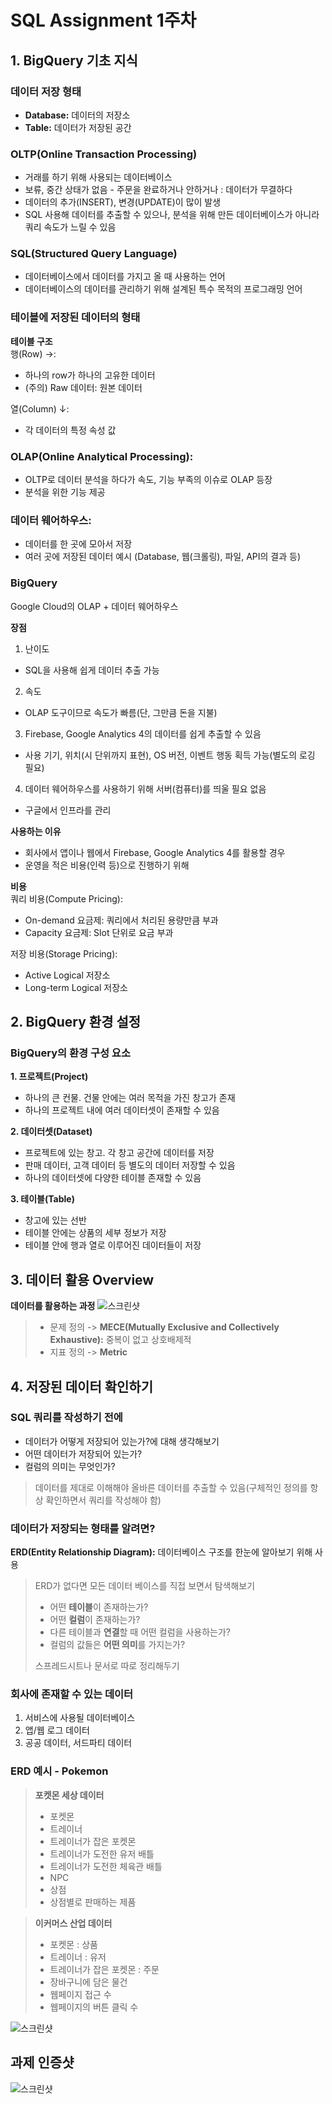 # SQL Assignment 1주차


## 1. BigQuery 기초 지식

### 데이터 저장 형태
- **Database:** 데이터의 저장소
- **Table:** 데이터가 저장된 공간

### OLTP(Online Transaction Processing)
- 거래를 하기 위해 사용되는 데이터베이스
- 보류, 중간 상태가 없음 - 주문을 완료하거나 안하거나 : 데이터가 무결하다
- 데이터의 추가(INSERT), 변경(UPDATE)이 많이 발생 
- SQL 사용해 데이터를 추출할 수 있으나, 분석을 위해 만든 데이터베이스가 아니라 쿼리 속도가 느릴 수 있음

### SQL(Structured Query Language)
- 데이터베이스에서 데이터를 가지고 올 때 사용하는 언어
- 데이터베이스의 데이터를 관리하기 위해 설계된 특수 목적의 프로그래밍 언어

### 테이블에 저장된 데이터의 형태
**테이블 구조**<br>
행(Row) →:<br>
- 하나의 row가 하나의 고유한 데이터
- (주의) Raw 데이터: 원본 데이터

열(Column) ↓:<br>
- 각 데이터의 특정 속성 값

### OLAP(Online Analytical Processing):
- OLTP로 데이터 분석을 하다가 속도, 기능 부족의 이슈로 OLAP 등장
- 분석을 위한 기능 제공

### 데이터 웨어하우스:
- 데이터를 한 곳에 모아서 저장
- 여러 곳에 저장된 데이터 예시 (Database, 웹(크롤링), 파일, API의 결과 등)

### BigQuery
Google Cloud의 OLAP + 데이터 웨어하우스

**장점**
1. 난이도
- SQL을 사용해 쉽게 데이터 추출 가능
2. 속도
- OLAP 도구이므로 속도가 빠름(단, 그만큼 돈을 지불)
3. Firebase, Google Analytics 4의 데이터를 쉽게 추출할 수 있음
- 사용 기기, 위치(시 단위까지 표현), OS 버전, 이벤트 행동 획득 가능(별도의 로깅 필요)
4. 데이터 웨어하우스를 사용하기 위해 서버(컴퓨터)를 띄울 필요 없음
- 구글에서 인프라를 관리

**사용하는 이유**
- 회사에서 앱이나 웹에서 Firebase, Google Analytics 4를 활용할 경우
- 운영을 적은 비용(인력 등)으로 진행하기 위해 

**비용**<br>
쿼리 비용(Compute Pricing):
- On-demand 요금제: 쿼리에서 처리된 용량만큼 부과
- Capacity 요금제: Slot 단위로 요금 부과

저장 비용(Storage Pricing):
- Active Logical 저장소
- Long-term Logical 저장소


## 2. BigQuery 환경 설정

### BigQuery의 환경 구성 요소
**1. 프로젝트(Project)**
- 하나의 큰 컨물. 건물 안에는 여러 목적을 가진 창고가 존재
- 하나의 프로젝트 내에 여러 데이터셋이 존재할 수 있음

**2. 데이터셋(Dataset)**
- 프로젝트에 있는 창고. 각 창고 공간에 데이터를 저장
- 판매 데이터, 고객 데이터 등 별도의 데이터 저장할 수 있음
- 하나의 데이터셋에 다양한 테이블 존재할 수 있음

**3. 테이블(Table)**
- 창고에 있는 선반
- 테이블 안에는 상품의 세부 정보가 저장
- 테이블 안에 행과 열로 이루어진 데이터들이 저장


## 3. 데이터 활용 Overview
**데이터를 활용하는 과정**
![스크린샷](../image/screenshot1.png)

> - 문제 정의 -> **MECE(Mutually Exclusive and Collectively Exhaustive):** 중복이 없고 상호배제적
> - 지표 정의 -> **Metric**


## 4. 저장된 데이터 확인하기

### SQL 쿼리를 작성하기 전에
- 데이터가 어떻게 저장되어 있는가?에 대해 생각해보기
- 어떤 데이터가 저장되어 있는가?
- 컬럼의 의미는 무엇인가?
> 데이터를 제대로 이해해야 올바른 데이터를 추출할 수 있음(구체적인 정의를 항상 확인하면서 쿼리를 작성해야 함)

### 데이터가 저장되는 형태를 알려면?
**ERD(Entity Relationship Diagram):** 데이터베이스 구조를 한눈에 알아보기 위해 사용

> ERD가 없다면 모든 데이터 베이스를 직접 보면서 탐색해보기
> - 어떤 **테이블**이 존재하는가?
> - 어떤 **컬럼**이 존재하는가?
> - 다른 테이블과 **연결**할 때 어떤 컬럼을 사용하는가?
> - 컬럼의 값들은 **어떤 의미**를 가지는가?
>
> 스프레드시트나 문서로 따로 정리해두기

### 회사에 존재할 수 있는 데이터
1. 서비스에 사용될 데이터베이스
2. 앱/웹 로그 데이터
3. 공공 데이터, 서드파티 데이터

### ERD 예시 - Pokemon

> **포켓몬 세상 데이터**
> - 포켓몬
> - 트레이너
> - 트레이너가 잡은 포켓몬
> - 트레이너가 도전한 유저 배틀
> - 트레이너가 도전한 체육관 배틀
> - NPC
> - 상점
> - 상점별로 판매하는 제품

> **이커머스 산업 데이터**
> - 포켓몬 : 상품
> - 트레이너 : 유저
> - 트레이너가 잡은 포켓몬 : 주문
> - 장바구니에 담은 물건
> - 웹페이지 접근 수
> - 웹페이지의 버튼 클릭 수

![스크린샷](../image/screenshot2.png)


## 과제 인증샷
![스크린샷](../image/screenshot3.png)

